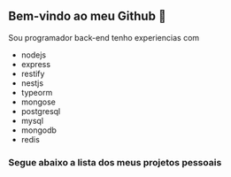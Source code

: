## Bem-vindo ao meu Github :wave:

Sou programador back-end tenho experiencias com

* nodejs
* express
* restify
* nestjs
* typeorm
* mongose
* postgresql
* mysql
* mongodb
* redis

### Segue abaixo a lista dos meus projetos pessoais

